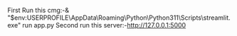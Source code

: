First Run this cmg:-& "$env:USERPROFILE\AppData\Roaming\Python\Python311\Scripts\streamlit.exe" run app.py
Second run this server:-http://127.0.0.1:5000